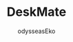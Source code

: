 ---
author: odysseasEko
title: DeskMate
year: 1987
image_url: /images/deskmate.JPG
caption: Το DeskMate είναι μια εφαρμογή λογισμικού που παρέχει ένα γραφικό περιβάλλον λειτουργίας. Αρχικά ήταν για το λειτουργικό σύστημα TRSDOS της Tandy Corporation για τη σειρά υπολογιστών TRS-80, αλλά τελικά μεταφέρθηκε στο MS-DOS. Όπως και το GEM της Digital Research, δεν είναι ένα πλήρες λειτουργικό σύστημα, αλλά εκτελείται πάνω σε ένα υπάρχον σύστημα. Οι αρχικές μεταφορές του έτρεχαν μόνο σε υπολογιστές της Tandy, όπως ο Tandy 1000, αλλά αργότερα έγινε διαθέσιμο για πραγματικούς συμβατούς υπολογιστές IBM PC και ανταγωνίστηκε τις πρώτες εκδόσεις των Microsoft Windows. 
license_url: https://en.wikipedia.org/wiki/File:DeskMate_3.02.JPG
license_text: Attribution 2.0 Generic (CC BY 2.0) 
categories:
  - Ορισμός
  - Εφαρμογές
  - Επιφάνεια εργασίας
tags:
  - DeskMate
  - Tandy
  - TRS-80
  - Microsoft Windows
---